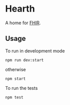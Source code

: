 # Hearth
A home for [FHIR](http://hl7.org/fhir/).

## Usage
To run in development mode
```
npm run dev:start
```
otherwise
```
npm start
```

To run the tests
```
npm test
```
